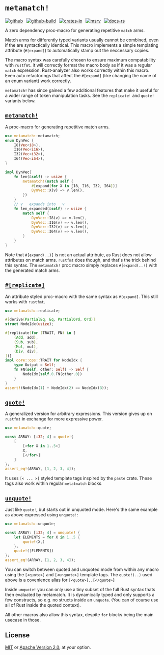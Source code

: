# `metamatch!`

[![github]](https://github.com/cmrschwarz/metamatch)&ensp;
[![github-build]](https://github.com/cmrschwarz/metamatch/actions/workflows/ci.yml)&ensp;
[![crates-io]](https://crates.io/crates/metamatch)&ensp;
[![msrv]](https://crates.io/crates/metamatch)&ensp;
[![docs-rs]](https://docs.rs/metamatch)&ensp;

[github]: https://img.shields.io/badge/cmrschwarz/metamatch-8da0cb?labelColor=555555&logo=github
[github-build]: https://img.shields.io/github/actions/workflow/status/cmrschwarz/metamatch/ci.yml?branch=main&logo=github
[crates-io]: https://img.shields.io/crates/v/metamatch.svg?logo=rust
[msrv]: https://img.shields.io/crates/msrv/metamatch?logo=rust
[docs-rs]: https://img.shields.io/badge/docs.rs-metamatch-66c2a5?logo=docs.rs

A zero dependency proc-macro for generating repetitive `match` arms.

Match arms for differently typed variants usually cannot be combined,
even if the are syntactically identical.
This macro implements a simple templating attribute (`#[expand]`)
to automatically stamp out the neccessary copies.

The macro syntax was carefully chosen to ensure maximum compatability
with `rustfmt`. It will correctly format the macro body as if it was
a regular `match` expression. Rust-analyzer also works correctly within this macro.
Even auto refactorings that affect the `#[expand]` (like changing the
name of an enum variant) work correctly.

`metamatch!` has since gained a few additional features that make it useful for
a wider range of token manipulation tasks. See the `replicate!` and `quote!`
variants below.

## [`metamatch!`](https://docs.rs/metamatch/latest/metamatch/macro.metamatch.html)

A proc-macro for generating repetitive match arms.

```rust
use metamatch::metamatch;
enum DynVec {
    I8(Vec<i8>),
    I16(Vec<i16>),
    I32(Vec<i32>),
    I64(Vec<i64>),
}

impl DynVec{
    fn len(&self) -> usize {
        metamatch!(match self {
            #[expand(for X in [I8, I16, I32, I64])]
            DynVec::X(v) => v.len(),
        })
    }
    // v   expands into   v
    fn len_expanded(&self) -> usize {
        match self {
            DynVec::I8(v) => v.len(),
            DynVec::I16(v) => v.len(),
            DynVec::I32(v) => v.len(),
            DynVec::I64(v) => v.len(),
        }
    }
}
```

Note that `#[expand(..)]` is not an actual attribute,
as Rust does not allow attributes on match arms.
`rustfmt` does though, and that's the trick behind this syntax.
The `metamatch!` proc macro simply replaces
`#[expand(..)]` with the generated match arms.

## [`#[replicate]`](https://docs.rs/metamatch/latest/metamatch/attr.replicate.html)
An attribute styled proc-macro with the same syntax as `#[expand]`.
This still works with `rustfmt`.

```rust
use metamatch::replicate;

#[derive(PartialEq, Eq, PartialOrd, Ord)]
struct NodeIdx(usize);

#[replicate(for (TRAIT, FN) in [
    (Add, add),
    (Sub, sub),
    (Mul, mul),
    (Div, div),
])]
impl core::ops::TRAIT for NodeIdx {
    type Output = Self;
    fn FN(self, other: Self) -> Self {
        NodeIdx(self.0.FN(other.0))
    }
}
assert!(NodeIdx(1) + NodeIdx(2) == NodeIdx(3));
```

## [`quote!`](https://docs.rs/metamatch/latest/metamatch/macro.quote.html)
A generalized version for arbitrary expressions.
This version gives up on `rustfmt` in exchange for more expressive power.

```rust
use metamatch::quote;

const ARRAY: [i32; 4] = quote!{
    [
        [<for X in 1..5>]
        X,
        [</for>]
    ]
};
assert_eq!(ARRAY, [1, 2, 3, 4]);
```

It uses `[< ... >]` styled template tags inspired by the `paste` crate.
These tags also work within regular `metatmatch` blocks.

## [`unquote!`](https://docs.rs/metamatch/latest/metamatch/macro.quote.html)
Just like `quote!`, but starts out in unquoted mode.
Here's the same example as above expressed using `unquote!`:

```rust
use metamatch::unquote;

const ARRAY: [i32; 4] = unquote! {
    let ELEMENTS = for X in 1..5 {
        quote!(X,)
    };
    quote!([ELEMENTS])
};
assert_eq!(ARRAY, [1, 2, 3, 4]);
```
You can switch between quoted and unquoted mode from within any macro using
the `[<quote>]` and `[<unquote>]` template tags.
The `quote!(..)` used above is a covenience alias for `[<quote>]..[</quote>]`

Inside `unquote!` you can only use a tiny subset of the full Rust syntax
thats then evaluated by metamatch. It is dynamically typed and only supports a
few constructs, so e.g. no structs inside an `unquote`.
(You can of course use all of Rust inside the quoted context).

All other macros also allow this syntax, despite `for` blocks
being the main usecase in those.


## License
[MIT](./LICENSE-MIT) or [Apache Version 2.0](./LICENSE-APACHE), at your option.
